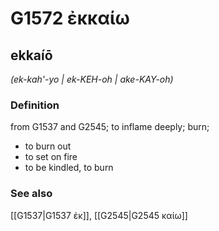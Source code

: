 # G1572 ἐκκαίω

## ekkaíō

_(ek-kah'-yo | ek-KEH-oh | ake-KAY-oh)_

### Definition

from G1537 and G2545; to inflame deeply; burn; 

- to burn out
- to set on fire
- to be kindled, to burn

### See also

[[G1537|G1537 ἐκ]], [[G2545|G2545 καίω]]
